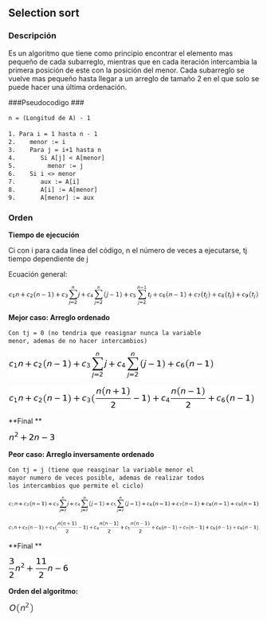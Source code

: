 ## Selection sort ##

### Descripción ###

Es un algoritmo que tiene como principio encontrar el elemento mas pequeño de cada subarreglo, mientras que en cada iteración intercambia la primera posición de este con la posición del menor. Cada subarreglo se vuelve mas pequeño hasta llegar a un arreglo de tamaño 2 en el que solo se puede hacer una última ordenación.


###Pseudocodigo ###

	n = (Longitud de A) - 1
    
    1. Para i = 1 hasta n - 1
    2.    menor := i
    3.    Para j = i+1 hasta n
    4.       Si A[j] < A[menor]
    5.         menor := j
    6.    Si i <> menor
    7.       aux := A[i]
    8.       A[i] := A[menor]
    9.       A[menor] := aux
    
### Orden ###

**Tiempo de ejecución**

Ci con i para cada linea del código, n el número de veces a ejecutarse, tj tiempo dependiente de j

Ecuación general:

![Ecuacion general](ecu1.png)

**Mejor caso: Arreglo ordenado**

    Con tj = 0 (no tendria que reasignar nunca la variable 
	menor, ademas de no hacer intercambios)

![Ecuacion mejor caso](ecu2.png)

![Ecuacion mejor caso](ecu3.png)

**Final **

![Ecuacion mejor caso](ecu4.png)

**Peor caso: Arreglo inversamente ordenado**

    Con tj = j (tiene que reasginar la variable menor el
	mayor numero de veces posible, ademas de realizar todos
	los intercambios que permite el ciclo)

![Ecuacion mejor caso](ecu5.png)

![Ecuacion mejor caso](ecu6.png)

**Final **

![Ecuacion mejor caso](ecu7.png)

**Orden del algoritmo:**

![Orden](ecu8.png)
